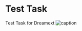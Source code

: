 # Test Task
 Test Task for Dreamext
![caption](https://www.youtube.com/watch?v=VKlMHDYDndI&ab_channel=OstapShopyak)
